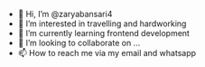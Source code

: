 - 👋 Hi, I’m @zaryabansari4
- 👀 I’m interested in travelling and hardworking
- 🌱 I’m currently learning frontend development
- 💞️ I’m looking to collaborate on ...
- 📫 How to reach me via my email and whatsapp

<!---
zaryabansari4/zaryabansari4 is a ✨ special ✨ repository because its `README.md` (this file) appears on your GitHub profile.
You can click the Preview link to take a look at your changes.
--->
